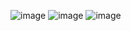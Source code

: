 ![image](https://github.com/user-attachments/assets/27f84a1f-de5d-47c9-9d7e-b04d5b677e5b)
![image](https://github.com/user-attachments/assets/d0f9c022-ba4f-44f1-96af-7b892d8d2aa4)
![image](https://github.com/user-attachments/assets/a90b36eb-ddea-477a-94b1-36846e615714)
